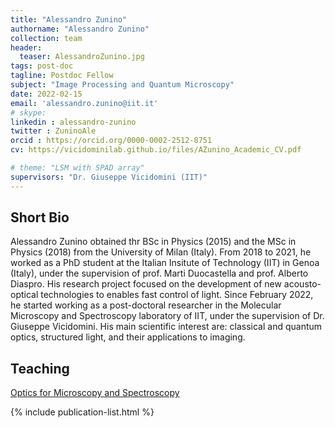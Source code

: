 ```yaml
---
title: "Alessandro Zunino"
authorname: "Alessandro Zunino"
collection: team
header:
  teaser: AlessandroZunino.jpg
tags: post-doc
tagline: Postdoc Fellow
subject: "Image Processing and Quantum Microscopy"
date: 2022-02-15
email: 'alessandro.zunino@iit.it'
# skype: 
linkedin : alessandro-zunino
twitter : ZuninoAle
orcid : https://orcid.org/0000-0002-2512-8751
cv: https://vicidominilab.github.io/files/AZunino_Academic_CV.pdf

# theme: "LSM with SPAD array"
supervisors: "Dr. Giuseppe Vicidomini (IIT)"
---
```


<h2>Short Bio</h2>
<p align= "justify">

Alessandro Zunino obtained thr BSc in Physics (2015) and the MSc in Physics (2018) from the University of Milan (Italy). From 2018 to 2021, he worked as a PhD student at the Italian Insitute of Technology (IIT) in Genoa (Italy), under the supervision of prof. Marti Duocastella and prof. Alberto Diaspro. His research project focused on the development of new acousto-optical technologies to enables fast control of light. Since February 2022, he started working as a post-doctoral researcher in the Molecular Microscopy and Spectroscopy laboratory of IIT, under the supervision of Dr. Giuseppe Vicidomini. His main scientific interest are: classical and quantum optics, structured light, and their applications to imaging.
 
  
<h2>Teaching</h2>

<a href="https://vicidominilab.github.io/teaching/teaching-1/">Optics for Microscopy and Spectroscopy</a> 

<!---{% include author-research-themes.html %}--->
<!---{% include team-member-collaborators.html %}--->
{% include publication-list.html %}
